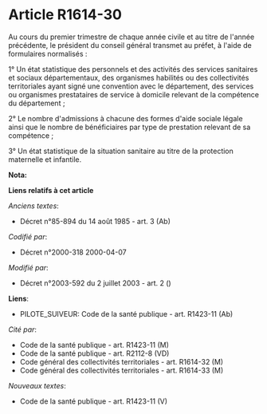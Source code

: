 # Article R1614-30

Au cours du premier trimestre de chaque année civile et au titre de l'année précédente, le président du conseil général
transmet au préfet, à l'aide de formulaires normalisés :

1° Un état statistique des personnels et des activités des services sanitaires et sociaux départementaux, des organismes
habilités ou des collectivités territoriales ayant signé une convention avec le département, des services ou organismes
prestataires de service à domicile relevant de la compétence du département ;

2° Le nombre d'admissions à chacune des formes d'aide sociale légale ainsi que le nombre de bénéficiaires par type de
prestation relevant de sa compétence ;

3° Un état statistique de la situation sanitaire au titre de la protection maternelle et infantile.

**Nota:**



**Liens relatifs à cet article**

_Anciens textes_:

  - Décret n°85-894 du 14 août 1985 - art. 3 (Ab)

_Codifié par_:

  - Décret n°2000-318 2000-04-07

_Modifié par_:

  - Décret n°2003-592 du 2 juillet 2003 - art. 2 ()

**Liens**:

  - PILOTE_SUIVEUR: Code de la santé publique - art. R1423-11 (Ab)

_Cité par_:

  - Code de la santé publique - art. R1423-11 (M)
  - Code de la santé publique - art. R2112-8 (VD)
  - Code général des collectivités territoriales - art. R1614-32 (M)
  - Code général des collectivités territoriales - art. R1614-33 (M)

_Nouveaux textes_:

  - Code de la santé publique - art. R1423-11 (V)
